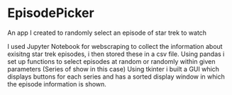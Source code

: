# EpisodePicker
An app I created to randomly select an episode of star trek to watch

I used Jupyter Notebook for webscraping to collect the information about exisitng star trek episodes, i then stored these in a csv file. 
Using pandas i set up functions to select episodes at random or randomly within given parameters (Series of show in this case) 
Using tkinter i built a GUI which displays buttons for each series and has a sorted display window in which the episode information is shown.
